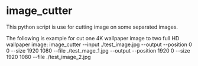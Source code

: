 # image_cutter
This python script is use for cutting image on some separated images.

The following is example for cut one 4K wallpaper image to two full HD wallpaper image:
image_cutter --input ./test_image.jpg --output --position 0 0 --size 1920 1080 --file ./test_mage_1.jpg --output --position 1920 0 --size 1920 1080 --file ./test_image_2.jpg 


